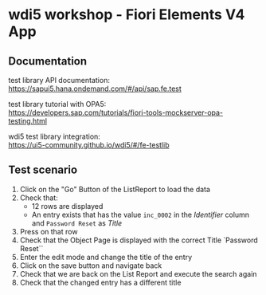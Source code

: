 # wdi5 workshop - Fiori Elements V4 App

## Documentation
test library API documentation: <br/>
https://sapui5.hana.ondemand.com/#/api/sap.fe.test

test library tutorial with OPA5: <br/>
https://developers.sap.com/tutorials/fiori-tools-mockserver-opa-testing.html

wdi5 test library integration: <br/>
https://ui5-community.github.io/wdi5/#/fe-testlib


## Test scenario
1. Click on the "Go" Button of the ListReport to load the data
2. Check that:
    - 12 rows are displayed
    - An entry exists that has the value `inc_0002` in the *Identifier* column and `Password Reset` as *Title*
3. Press on that row
4. Check that the Object Page is displayed with the correct Title `Password Reset``
5. Enter the edit mode and change the title of the entry
6. Click on the save button and navigate back
7. Check that we are back on the List Report and execute the search again
8. Check that the changed entry has a different title



